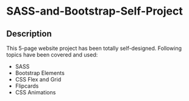 # SASS-and-Bootstrap-Self-Project
## Description

This 5-page website project has been totally self-designed. Following topics have been covered and used:

- SASS
- Bootstrap Elements
- CSS Flex and Grid
- Flipcards
- CSS Animations

